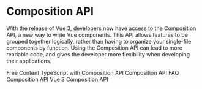 # Composition API

With the release of Vue 3, developers now have access to the Composition API, a new way to write Vue components. This API allows features to be grouped together logically, rather than having to organize your single-file components by function. Using the Composition API can lead to more readable code, and gives the developer more flexibility when developing their applications.

<ResourceGroupTitle>Free Content</ResourceGroupTitle>
<BadgeLink colorScheme='blue' badgeText='Official Docs' href='https://vuejs.org/guide/typescript/composition-api.html'>TypeScript with Composition API</BadgeLink>
<BadgeLink colorScheme='blue' badgeText='Official Docs' href='https://vuejs.org/guide/extras/composition-api-faq.html'>Composition API FAQ</BadgeLink>
<BadgeLink colorScheme='blue' badgeText='API Docs' href='https://vuejs.org/api/#composition-api'>Composition API</BadgeLink>
<BadgeLink colorScheme='yellow' badgeText='Read' href='https://www.thisdot.co/blog/vue-3-composition-api-ref-and-reactive'>Vue 3 Composition API</BadgeLink>

